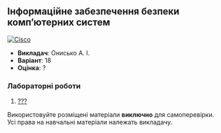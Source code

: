 ## Інформаційне забезпечення безпеки комп’ютерних систем

[![Cisco](https://img.shields.io/badge/Cisco-162F53?style=for-the-badge&logo=cisco&logoColor=white)](#)

- **Викладач**: Онисько А. І.
- **Варіант**: 18
- **Оцінка**: ?

### Лабораторні роботи
  1. [???](./Lab01/)

Використовуйте розміщені матеріали **виключно** для самоперевірки. <br>
Усі права на навчальні матеріали належать викладачу.